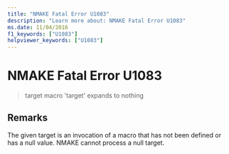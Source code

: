 ```yaml
---
title: "NMAKE Fatal Error U1083"
description: "Learn more about: NMAKE Fatal Error U1083"
ms.date: 11/04/2016
f1_keywords: ["U1083"]
helpviewer_keywords: ["U1083"]
---
```

# NMAKE Fatal Error U1083

> target macro 'target' expands to nothing

## Remarks

The given target is an invocation of a macro that has not been defined or has a null value. NMAKE cannot process a null target.

